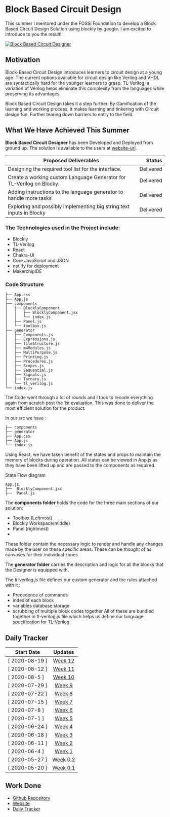 
# Block Based Circuit Design

This summer I mentored under the FOSSi Foundation to develop a Block Based Circuit Design Solution using blockly by google. I am excited to introduce to you the result! 



<a href="https://gsoc-block-based-circuit-design-site.netlify.app/">![Block Based Circuit Designer](https://ninadjangle.tech/images/gsoc-final-blog/image1.png)</a>

## Motivation

Block-Based Circuit Design introduces learners to circuit design at a young age. The current options available for circuit design like Verilog and VHDL are syntactically hard for the younger learners to grasp. TL-Verilog, a variation of Verilog helps eliminate this complexity from the languages while preserving its advantages. 

Block Based Circuit Design takes it a step further. By Gamification of the learning and working process, it makes learning and tinkering with Circuit design fun. Further tearing down barriers to entry to the field.

## What We Have Achieved This Summer

**Block Based Circuit Designer** has been Developed and Deployed from ground up. The solution is available to the users at [website-url](https://gsoc-block-based-circuit-design-site.netlify.app/).


|**Proposed Deliverables**                                             |**Status**   | 
|----------------------------------------------------------------------|------------:|
| Designing the required tool list for the interface.                  | Delivered   |
| Create a working custom Language Generator for TL-Verilog on Blocky. | Delivered   |
| Adding instructions to the language generator to handle more tasks   | Delivered   | 
| Exploring and possibly implementing big string text inputs in Blocky | Delivered   |



### The Technologies used in the Project include:
- Blockly
- TL-Verilog
- React
- Chakra-UI
- Core JavaScript and JSON
- netlify for deployment
- MakerchipIDE

### Code Structure

```
├── App.css
├── App.js
├── components
│   ├── BlocklyComponent
│   │   ├── BlocklyComponent.jsx
│   │   └── index.js
│   ├── Panel.js
│   └── toolbox.js
├── generator
│   ├── Components.js
│   ├── Expressions.js
│   ├── fileStructure.js
│   ├── m4Modules.js
│   ├── MultiPurpose.js
│   ├── Printing.js
│   ├── Procedures.js
│   ├── Scopes.js
│   ├── Sequential.js
│   ├── Signals.js
│   ├── Ternary.js
│   └── tl_verilog.js
└── index.js
```

The Code went through a lot of rounds and I took to recode everything again from scratch post the 1st evaluation. This was done to deliver the most efficient solution for the product. 

In our src we have :
```
├── components
├── generator
├── App.css
├── App.js
└── index.js
```

Using React, we have taken benefit of the states and props to maintain the memory of blocks during operation. All states can be viewed in App.js as they have been lifted up and are passed to the components as required.

State Flow diagram
```
App.js
├──  BlocklyComponent.jsx
├──  Panel.js
```

The **components folder** holds the code for the three main sections of our solution:
  - Toolbox (Leftmost)
  - Blockly Workspace(middle)
  - Panel (rightmost)
  -
These folder contain the necessary logic to render and handle any changes made by the user on these specific areas. These can be thought of as canvases for their individual zones

The **generator folder** carries the description and logic for all the blocks that the Designer is equipped with. 

The *tl-verilog.js* file defines our custom generator and the rules attached with it :
- Precedence of commands
- index of each block
- variables database storage
- scrubbing of multiple block codes together
All of these are bundled together in tl-verilog.js file which helps us define our language specification for TL-Verilog



## Daily Tracker

|     Start Date  |          Updates                                    |
|-----------------|:---------------------------------------------------:|
|  [ 2020-08-19 ] |[Week 12](https://ninadjangle.tech/pages/gsoc/wk12)  |
|  [ 2020-08-12 ] |[Week 11](https://ninadjangle.tech/pages/gsoc/wk11)  | 
|  [ 2020-08-5  ] |[Week 10](https://ninadjangle.tech/pages/gsoc/wk10)  |
|  [ 2020-07-29 ] |[Week 9](https://ninadjangle.tech/pages/gsoc/wk9)    | 
|  [ 2020-07-22 ] |[Week 8](https://ninadjangle.tech/pages/gsoc/wk8)    | 
|  [ 2020-07-15 ] |[Week 7](https://ninadjangle.tech/pages/gsoc/wk7)    | 
|  [ 2020-07-8  ] |[Week 6](https://ninadjangle.tech/pages/gsoc/wk6)    | 
|  [ 2020-07-1  ] |[Week 5](https://ninadjangle.tech/pages/gsoc/wk5)    | 
|  [ 2020-06-24 ] |[Week 4](https://ninadjangle.tech/pages/gsoc/wk4)    | 
|  [ 2020-06-18 ] |[Week 3](https://ninadjangle.tech/pages/gsoc/wk3)    | 
|  [ 2020-06-11 ] |[Week 2](https://ninadjangle.tech/pages/gsoc/wk2)    | 
|  [ 2020-06-4  ] |[Week 1](https://ninadjangle.tech/pages/gsoc/wk1)    |
|  [ 2020-05-27 ] |[Week 0.2](https://ninadjangle.tech/pages/gsoc/wk0_2)|
|  [ 2020-05-20 ] |[Week 0.1](https://ninadjangle.tech/pages/gsoc/wk0_1)|



## Work Done

- [Github Repository](https://github.com/ninja3011/Block_Based_Circuit_Design)
- [Website](https://gsoc-block-based-circuit-design-site.netlify.app/)
- [Daily Tracker](https://ninadjangle.tech/gsoc-2021) 



